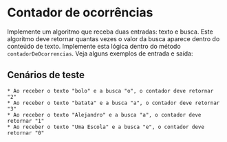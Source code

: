 # Contador de ocorrências

  Implemente um algoritmo que receba duas entradas: texto e busca. Este algoritmo deve retornar quantas vezes o valor
  da busca aparece dentro do conteúdo de texto. Implemente esta lógica dentro do método `contadorDeOcorrencias`. Veja alguns exemplos de entrada e saída:

  ## Cenários de teste

    * Ao receber o texto "bolo" e a busca "o", o contador deve retornar "2"
    * Ao receber o texto "batata" e a busca "a", o contador deve retornar "3"
    * Ao receber o texto "Alejandro" e a busca "a", o contador deve retornar "1"
    * Ao receber o texto "Uma Escola" e a busca "e", o contador deve retornar "0"
